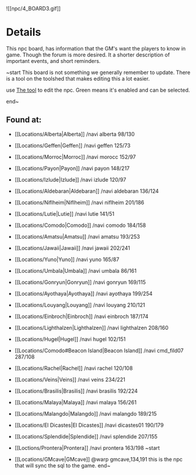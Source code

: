 ![[npc/4_BOARD3.gif]]
# Details
This npc board, has information that the GM's want the players to know in game. Though the forum is more desired. It a shorter description of important events, and short reminders. 

~start
This board is not something we generally remember to update. There is a tool on the toolshed that makes editing this a lot easier. 

use [The tool](https://tools.jellyro.com/index.php?action=announce) to edit the npc.
Green means it's enabled and can be selected. 

end~

## Found at: 
+ [[Locations/Alberta|Alberta]] /navi alberta 98/130
+ [[Locations/Geffen|Geffen]] /navi geffen 125/73
+ [[Locations/Morroc|Morroc]] /navi morocc 152/97
+ [[Locations/Payon|Payon]] /navi payon 148/217
+ [[Locations/Izlude|Izlude]] /navi izlude 120/97
+ [[Locations/Aldebaran|Aldebaran]] /navi aldebaran 136/124
+ [[Locations/Niflheim|Niflheim]] /navi niflheim 201/186
+ [[Locations/Lutie|Lutie]] /navi lutie 141/51
+ [[Locations/Comodo|Comodo]] /navi comodo 184/158
+ [[Locations/Amatsu|Amatsu]] /navi amatsu 193/253
+ [[Locations/Jawaii|Jawaii]] /navi jawaii 202/241
+ [[Locations/Yuno|Yuno]] /navi yuno 165/87
+ [[Locations/Umbala|Umbala]] /navi umbala 86/161
+ [[Locations/Gonryun|Gonryun]] /navi gonryun 169/115
+ [[Locations/Ayothaya|Ayothaya]] /navi ayothaya 199/254
+ [[Locations/Louyang|Louyang]] /navi louyang 210/121
+ [[Locations/Einbroch|Einbroch]] /navi einbroch 187/174
+ [[Locations/Lighthalzen|Lighthalzen]] /navi lighthalzen 208/160
+ [[Locations/Hugel|Hugel]] /navi hugel 102/151
+ [[Locations/Comodo#Beacon Island|Beacon Island]] /navi cmd_fild07 287/108
+ [[Locations/Rachel|Rachel]] /navi rachel 120/108
+ [[Locations/Veins|Veins]] /navi veins 234/221
+ [[Locations/Brasilis|Brasilis]] /navi brasilis 192/224
+ [[Locations/Malaya|Malaya]] /navi malaya 156/261
+ [[Locations/Malangdo|Malangdo]] /navi malangdo 189/215
+ [[Locations/El Dicastes|El Dicastes]] /navi dicastes01 190/179
+ [[Locations/Splendide|Splendide]] /navi splendide 207/155
+ [[Loctions/Prontera|Prontera]] /navi prontera 163/198
~start

+ [[Locations/GMcave|GMcave]] @warp gmcave,134,191
this is the npc that will sync the sql to the game. 
end~
